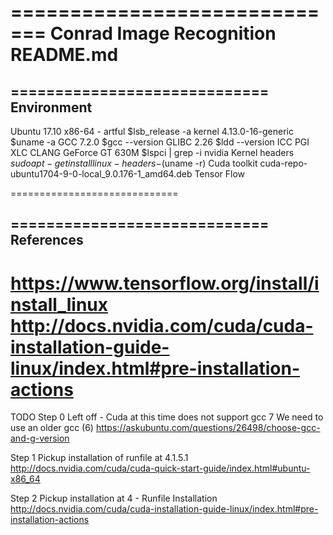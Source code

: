 =============================
Conrad 
Image Recognition
README.md
=============================

=============================
Environment
-----------------------------
Ubuntu 17.10 x86-64 - artful
    $lsb_release -a
kernel 4.13.0-16-generic
    $uname -a
GCC 7.2.0
    $gcc --version
GLIBC 2.26
    $ldd --version
ICC
PGI
XLC
CLANG
GeForce GT 630M
    $lspci | grep -i nvidia
Kernel headers
    $sudo apt-get install linux-headers-$(uname -r)
Cuda toolkit
    cuda-repo-ubuntu1704-9-0-local_9.0.176-1_amd64.deb
Tensor Flow 
    
=============================

=============================
References
-----------------------------
https://www.tensorflow.org/install/install_linux
http://docs.nvidia.com/cuda/cuda-installation-guide-linux/index.html#pre-installation-actions
=============================


TODO
Step 0
Left off - 
Cuda at this time does not support gcc 7
We need to use an older gcc (6)
https://askubuntu.com/questions/26498/choose-gcc-and-g-version

Step 1
Pickup installation of runfile at 4.1.5.1
http://docs.nvidia.com/cuda/cuda-quick-start-guide/index.html#ubuntu-x86_64

Step 2
Pickup installation at 4 - Runfile Installation
http://docs.nvidia.com/cuda/cuda-installation-guide-linux/index.html#pre-installation-actions

